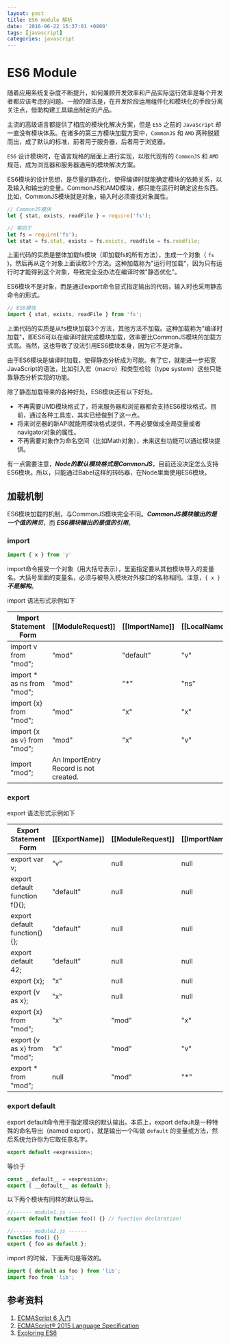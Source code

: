 ```yaml
---
layout: post
title: ES6 module 解析
date: '2016-06-22 15:37:01 +0800'
tags: [javascript]
categories: javascript
---
```


# ES6 Module

随着应用系统复杂度不断提升，如何兼顾开发效率和产品实际运行效率是每个开发者都应该考虑的问题。一般的做法是，在开发阶段运用组件化和模块化的手段分离关注点，借助构建工具输出制定的产品。

主流的高级语言都提供了相应的模块化解决方案，但是 `ES5` 之前的 `JavaScript` 却一直没有模块体系。在诸多的第三方模块加载方案中，`CommonJS` 和 `AMD` 两种脱颖而出，成了默认的标准，前者用于服务器，后者用于浏览器。

`ES6` 设计模块时，在语言规格的层面上进行实现，以取代现有的 `CommonJS` 和 `AMD` 规范，成为浏览器和服务器通用的模块解决方案。

ES6模块的设计思想，是尽量的静态化，使得编译时就能确定模块的依赖关系，以及输入和输出的变量。CommonJS和AMD模块，都只能在运行时确定这些东西。比如，CommonJS模块就是对象，输入时必须查找对象属性。

```javascript
// CommonJS模块
let { stat, exists, readFile } = require('fs');

// 等同于
let fs = require('fs');
let stat = fs.stat, exists = fs.exists, readfile = fs.readfile;
```

上面代码的实质是整体加载fs模块（即加载fs的所有方法），生成一个对象（ `fs` )，然后再从这个对象上面读取3个方法。这种加载称为"运行时加载"，因为只有运行时才能得到这个对象，导致完全没办法在编译时做"静态优化"。

ES6模块不是对象，而是通过export命令显式指定输出的代码，输入时也采用静态命令的形式。

```javascript
// ES6模块
import { stat, exists, readFile } from 'fs';
```

上面代码的实质是从fs模块加载3个方法，其他方法不加载。这种加载称为"编译时加载"，即ES6可以在编译时就完成模块加载，效率要比CommonJS模块的加载方式高。当然，这也导致了没法引用ES6模块本身，因为它不是对象。

由于ES6模块是编译时加载，使得静态分析成为可能。有了它，就能进一步拓宽JavaScript的语法，比如引入宏（macro）和类型检验（type system）这些只能靠静态分析实现的功能。

除了静态加载带来的各种好处，ES6模块还有以下好处。

- 不再需要UMD模块格式了，将来服务器和浏览器都会支持ES6模块格式。目前，通过各种工具库，其实已经做到了这一点。
- 将来浏览器的新API就能用模块格式提供，不再必要做成全局变量或者navigator对象的属性。
- 不再需要对象作为命名空间（比如Math对象），未来这些功能可以通过模块提供。

有一点需要注意，**_Node的默认模块格式是CommonJS_**，目前还没决定怎么支持ES6模块。所以，只能通过Babel这样的转码器，在Node里面使用ES6模块。

## 加载机制

ES6模块加载的机制，与CommonJS模块完全不同。**_CommonJS模块输出的是一个值的拷贝_**，而 **_ES6模块输出的是值的引用_**。

### import

```javascript
import { x } from 'y'
```

import命令接受一个对象（用大括号表示），里面指定要从其他模块导入的变量名。大括号里面的变量名，必须与被导入模块对外接口的名称相同。注意，`{ x }` **_不是解构_**。

import 语法形式示例如下

Import Statement Form       | [[ModuleRequest]]                     | [[ImportName]] | [[LocalName]]
--------------------------- | ------------------------------------- | -------------- | -------------
import v from "mod";        | "mod"                                 | "default"      | "v"
import * as ns from "mod";  | "mod"                                 | "*"            | "ns"
import {x} from "mod";      | "mod"                                 | "x"            | "x"
import {x as v} from "mod"; | "mod"                                 | "x"            | "v"
import "mod";               | An ImportEntry Record is not created. |                |

### export

export 语法形式示例如下

Export Statement Form          | [[ExportName]] | [[ModuleRequest]] | [[ImportName]] | [[LocalName]]
------------------------------ | -------------- | ----------------- | -------------- | -------------
export var v;                  | "v"            | null              | null           | "v"
export default function f(){}; | "default"      | null              | null           | "f"
export default function(){};   | "default"      | null              | null           | "_default_"
export default 42;             | "default"      | null              | null           | "_default_"
export {x};                    | "x"            | null              | null           | "x"
export {v as x};               | "x"            | null              | null           | "v"
export {x} from "mod";         | "x"            | "mod"             | "x"            | null
export {v as x} from "mod";    | "x"            | "mod"             | "v"            | null
export * from "mod";           | null           | "mod"             | "*"            | null

### export default

export default命令用于指定模块的默认输出。本质上，export default是一种特殊的命名导出（named export），就是输出一个叫做 `default` 的变量或方法，然后系统允许你为它取任意名字。

```javascript
export default «expression»;
```

等价于

```javascript
const __default__ = «expression»;
export { __default__ as default };
```

以下两个模块有同样的默认导出。

```javascript
//------ module1.js ------
export default function foo() {} // function declaration!

//------ module2.js ------
function foo() {}
export { foo as default };
```

import 的时候，下面两句是等效的。

```javascript
import { default as foo } from 'lib';
import foo from 'lib';
```

## 参考资料

1. [ECMAScript 6 入门](http://es6.ruanyifeng.com/#docs/module)
2. [ECMAScript® 2015 Language Specification](http://www.ecma-international.org/ecma-262/6.0/#sec-modules)
3. [Exploring ES6](http://exploringjs.com/es6/ch_modules.html)
